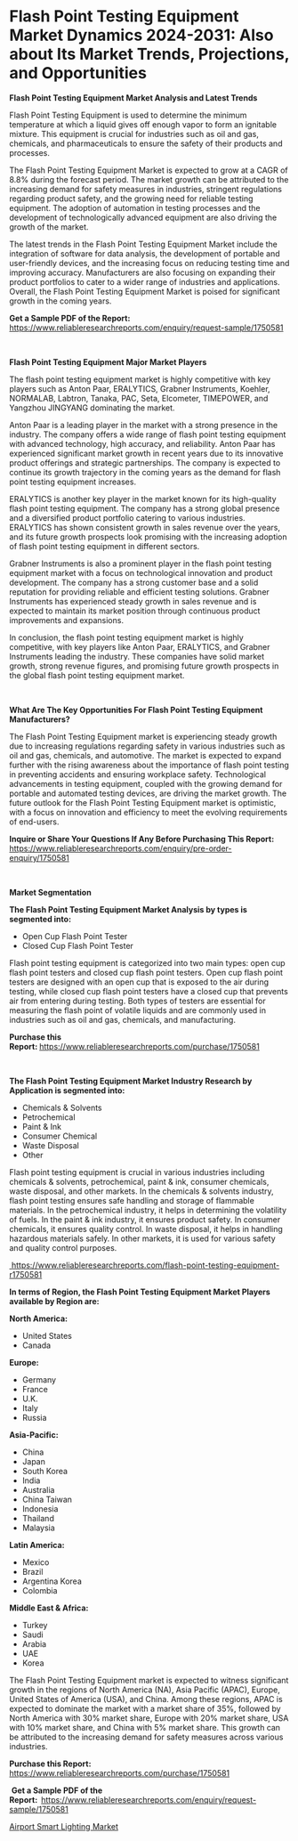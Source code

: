 <p><h1>Flash Point Testing Equipment Market Dynamics 2024-2031: Also about Its Market Trends, Projections, and Opportunities</h1></p><p><strong>Flash Point Testing Equipment Market Analysis and Latest Trends</strong></p>
<p><p>Flash Point Testing Equipment is used to determine the minimum temperature at which a liquid gives off enough vapor to form an ignitable mixture. This equipment is crucial for industries such as oil and gas, chemicals, and pharmaceuticals to ensure the safety of their products and processes.</p><p>The Flash Point Testing Equipment Market is expected to grow at a CAGR of 8.8% during the forecast period. The market growth can be attributed to the increasing demand for safety measures in industries, stringent regulations regarding product safety, and the growing need for reliable testing equipment. The adoption of automation in testing processes and the development of technologically advanced equipment are also driving the growth of the market.</p><p>The latest trends in the Flash Point Testing Equipment Market include the integration of software for data analysis, the development of portable and user-friendly devices, and the increasing focus on reducing testing time and improving accuracy. Manufacturers are also focusing on expanding their product portfolios to cater to a wider range of industries and applications. Overall, the Flash Point Testing Equipment Market is poised for significant growth in the coming years.</p></p>
<p><strong>Get a Sample PDF of the Report:&nbsp;</strong> <a href="https://www.reliableresearchreports.com/enquiry/request-sample/1750581">https://www.reliableresearchreports.com/enquiry/request-sample/1750581</a></p>
<p>&nbsp;</p>
<p><strong>Flash Point Testing Equipment Major Market Players</strong></p>
<p><p>The flash point testing equipment market is highly competitive with key players such as Anton Paar, ERALYTICS, Grabner Instruments, Koehler, NORMALAB, Labtron, Tanaka, PAC, Seta, Elcometer, TIMEPOWER, and Yangzhou JINGYANG dominating the market. </p><p>Anton Paar is a leading player in the market with a strong presence in the industry. The company offers a wide range of flash point testing equipment with advanced technology, high accuracy, and reliability. Anton Paar has experienced significant market growth in recent years due to its innovative product offerings and strategic partnerships. The company is expected to continue its growth trajectory in the coming years as the demand for flash point testing equipment increases.</p><p>ERALYTICS is another key player in the market known for its high-quality flash point testing equipment. The company has a strong global presence and a diversified product portfolio catering to various industries. ERALYTICS has shown consistent growth in sales revenue over the years, and its future growth prospects look promising with the increasing adoption of flash point testing equipment in different sectors.</p><p>Grabner Instruments is also a prominent player in the flash point testing equipment market with a focus on technological innovation and product development. The company has a strong customer base and a solid reputation for providing reliable and efficient testing solutions. Grabner Instruments has experienced steady growth in sales revenue and is expected to maintain its market position through continuous product improvements and expansions.</p><p>In conclusion, the flash point testing equipment market is highly competitive, with key players like Anton Paar, ERALYTICS, and Grabner Instruments leading the industry. These companies have solid market growth, strong revenue figures, and promising future growth prospects in the global flash point testing equipment market.</p></p>
<p>&nbsp;</p>
<p><strong>What Are The Key Opportunities For Flash Point Testing Equipment Manufacturers?</strong></p>
<p><p>The Flash Point Testing Equipment market is experiencing steady growth due to increasing regulations regarding safety in various industries such as oil and gas, chemicals, and automotive. The market is expected to expand further with the rising awareness about the importance of flash point testing in preventing accidents and ensuring workplace safety. Technological advancements in testing equipment, coupled with the growing demand for portable and automated testing devices, are driving the market growth. The future outlook for the Flash Point Testing Equipment market is optimistic, with a focus on innovation and efficiency to meet the evolving requirements of end-users.</p></p>
<p><strong>Inquire or Share Your Questions If Any Before Purchasing This Report:</strong> <a href="https://www.reliableresearchreports.com/enquiry/pre-order-enquiry/1750581">https://www.reliableresearchreports.com/enquiry/pre-order-enquiry/1750581</a></p>
<p>&nbsp;</p>
<p><strong>Market Segmentation</strong></p>
<p><strong>The Flash Point Testing Equipment Market Analysis by types is segmented into:</strong></p>
<p><ul><li>Open Cup Flash Point Tester</li><li>Closed Cup Flash Point Tester</li></ul></p>
<p><p>Flash point testing equipment is categorized into two main types: open cup flash point testers and closed cup flash point testers. Open cup flash point testers are designed with an open cup that is exposed to the air during testing, while closed cup flash point testers have a closed cup that prevents air from entering during testing. Both types of testers are essential for measuring the flash point of volatile liquids and are commonly used in industries such as oil and gas, chemicals, and manufacturing.</p></p>
<p><strong>Purchase this Report:&nbsp;</strong><a href="https://www.reliableresearchreports.com/purchase/1750581">https://www.reliableresearchreports.com/purchase/1750581</a></p>
<p>&nbsp;</p>
<p><strong>The Flash Point Testing Equipment Market Industry Research by Application is segmented into:</strong></p>
<p><ul><li>Chemicals & Solvents</li><li>Petrochemical</li><li>Paint & Ink</li><li>Consumer Chemical</li><li>Waste Disposal</li><li>Other</li></ul></p>
<p><p>Flash point testing equipment is crucial in various industries including chemicals & solvents, petrochemical, paint & ink, consumer chemicals, waste disposal, and other markets. In the chemicals & solvents industry, flash point testing ensures safe handling and storage of flammable materials. In the petrochemical industry, it helps in determining the volatility of fuels. In the paint & ink industry, it ensures product safety. In consumer chemicals, it ensures quality control. In waste disposal, it helps in handling hazardous materials safely. In other markets, it is used for various safety and quality control purposes.</p></p>
<p><a href="https://www.reliableresearchreports.com/flash-point-testing-equipment-r1750581">&nbsp;https://www.reliableresearchreports.com/flash-point-testing-equipment-r1750581</a></p>
<p><strong>In terms of Region, the Flash Point Testing Equipment Market Players available by Region are:</strong></p>
<p>
    <p> <strong> North America: </strong>
        <ul>
            <li>United States</li>
            <li>Canada</li>
        </ul>
        </p> 
    <p> <strong> Europe: </strong>
        <ul>
            <li>Germany</li>
            <li>France</li>
            <li>U.K.</li>
            <li>Italy</li>
            <li>Russia</li>
        </ul>
        </p> 
    <p> <strong> Asia-Pacific: </strong>
        <ul>
            <li>China</li>
            <li>Japan</li>
            <li>South Korea</li>
            <li>India</li>
            <li>Australia</li>
            <li>China Taiwan</li>
            <li>Indonesia</li>
            <li>Thailand</li>
            <li>Malaysia</li>
        </ul>
        </p> 
    <p> <strong> Latin America: </strong>
        <ul>
            <li>Mexico</li>
            <li>Brazil</li>
            <li>Argentina Korea</li>
            <li>Colombia</li>
        </ul>
        </p> 
    <p> <strong> Middle East & Africa: </strong>
        <ul>
            <li>Turkey</li>
            <li>Saudi</li>
            <li>Arabia</li>
            <li>UAE</li>
            <li>Korea</li>
        </ul>
    </p>
    </p>
<p><p>The Flash Point Testing Equipment market is expected to witness significant growth in the regions of North America (NA), Asia Pacific (APAC), Europe, United States of America (USA), and China. Among these regions, APAC is expected to dominate the market with a market share of 35%, followed by North America with 30% market share, Europe with 20% market share, USA with 10% market share, and China with 5% market share. This growth can be attributed to the increasing demand for safety measures across various industries.</p></p>
<p><strong>Purchase this Report: </strong><a href="https://www.reliableresearchreports.com/purchase/1750581">https://www.reliableresearchreports.com/purchase/1750581</a></p>
<p>&nbsp;<strong>Get a Sample PDF of the Report:&nbsp;&nbsp;</strong><a href="https://www.reliableresearchreports.com/enquiry/request-sample/1750581">https://www.reliableresearchreports.com/enquiry/request-sample/1750581</a></p>
<p><strong></strong></p>
<p><p><a href="https://view.publitas.com/reportprime-1/emerging-trends-in-airport-smart-lighting-market-global-outlook-and-future-prospects-from-2024-2031/">Airport Smart Lighting Market</a></p></p>